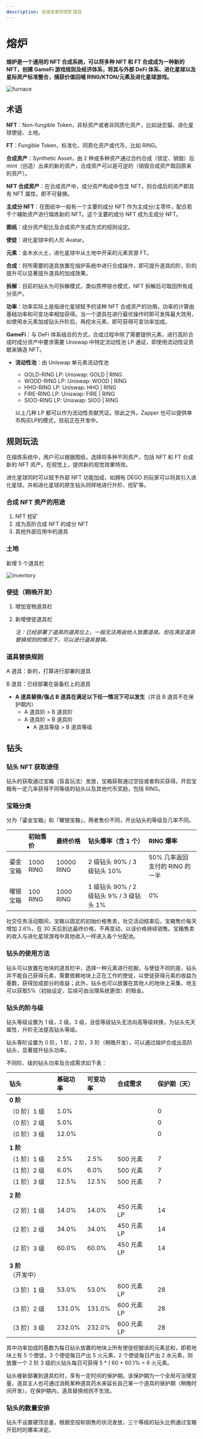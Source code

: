 ```yaml
---
description: 合成全新的挖矿道具
---
```


# 熔炉

**熔炉是一个通用的 NFT 合成系统，可以将多种 NFT 和 FT 合成成为一种新的 NFT，创建 GameFi 游戏规则及经济体系，将其与外部 DeFi 体系、进化星球以及星际资产标准整合，捕获价值回哺 RING/KTON/元素及进化星球游戏。**

![furnace](../.gitbook/assets/overview-whatsnew-the-furnace-gamefi-cn-2.jpg)

## 术语

**NFT**：Non-fungible Token，非标资产或者非同质化资产，比如谜恋猫、进化星球使徒、土地。

**FT**：Fungible Token，标准化、同质化资产或代币，比如 RING。

**合成资产**：Synthetic Asset，由 2 种或多种资产通过合约合成（锁定、销毁）后 mint（创造）出来的新的资产，合成资产可以是可逆的（销毁合成资产取回原来的资产）。

**NFT 合成资产**：在合成资产中，成分资产构成中包含 NFT，则合成后的资产即具有 NFT 属性，即不可替换。

**主成分 NFT**：在图纸中一般有一个主要的成分 NFT 作为主成分/主零件，配合若干个辅助资产进行熔炼新的 NFT。这个主要的成分 NFT 成为主成分 NFT。

**图纸**：成分资产配比及合成资产生成方式的规则设定。

**使徒**：进化星球中的人形 Avatar。

**元素**：金木水火土，进化星球中从土地中开采的元素资源 FT。

**合成**：将所需要的道具放置在熔炉系统中进行合成操作，即可提升道具的阶，阶的提升可以显著提升道具的加成效果。

**拆解**：目前的钻头为可拆解模式，类似质押锁仓模式，NFT 拆解后可取回所有成分资产。

**功率**：功率实际上是指进化星球赋予的该种 NFT 合成资产的功用。功率的计算由基础功率和可变功率相加获得。当一个道具在进行最优操作时即可发挥最大效用，如使用水元素加成钻头升阶后，再挖水元素，即可获得可变功率加成。

**GameFi**：与 DeFi 体系结合的方式，合成过程中除了需要提供元素，进行高阶合成时成分资产中要求需要 Uniswap 中特定流动性池 LP 通证，即使用流动性证贡献来铸造 NFT。

* **流动性池**：由 Uniswap 单元素流动性池

  * GOLD-RING LP: Uniswap: GOLD \| RING
  * WOOD-RING LP: Uniswap: WOOD \| RING
  * HHO-RING LP: Uniswap: HHO \| RING
  * FIRE-RING LP: Uniswap: FIRE \| RING
  * SIOO-RING LP: Uniswap: SIOO \| RING

  以上几种 LP 都可以作为流动性贡献凭证。除此之外，Zapper 也可以提供单币购买LP的模式，目前正在开发中。

## 规则玩法

在熔炼系统中，用户可以根据图纸，选择将多种不同资产，包括 NFT 和 FT 合成新的 NFT 资产。在视觉上，提供新的视觉效果特效。

进化星球同时可以赋予外部 NFT 功能加成，如拥有 DEGO 的玩家可以将其引入进化星球，并和进化星球的原生钻头同样地进行升阶、挖矿等。

### 合成 NFT 资产的用途

1. NFT 挖矿
2. 成为高阶合成 NFT 的成分 NFT
3. 其他外部应用中的道具

### 土地

新增 5 个道具栏

![inventory](../.gitbook/assets/advanced-furnace-cn-1.jpg)

### 使徒（稍晚开发）

1. 增加宠物道具栏
2. 新增使徒道具栏

    _注：已经部署了道具的道具位上，一般无法再由他人放置道具。但在满足道具替换规则的情况下，可以进行道具替换。_

### 道具替换规则

A 道具：新的，打算进行部署的道具

B 道具：已经部署在装备栏上的道具

* **A 道具替换/强占 B 道具在满足以下任一情况下可以发生**（并且 B 道具不在保护期内）
  * A 道具阶 &gt; B 道具阶
  * A 道具阶 = B 道具阶
    * A 道具等级 &gt; B 道具等级

## 钻头

### 钻头 NFT 获取途径

钻头的获取通过宝箱（盲盒玩法）发放，宝箱获取通过空投或者购买获得。开启宝箱有一定几率获得不同等级的钻头以及其他代币奖励，包括 RING。

### 宝箱分类

分为「鎏金宝箱」和「曜银宝箱」，两者售价不同，开出钻头的等级及几率不同。

|  | 初始售价 | 最终价格 | 钻头爆率（含 1 个） | RING 爆率 |
| :--- | :--- | :--- | :--- | :--- |
| 鎏金宝箱 | 1000 RING | 10000 RING | 2 级钻头 90% / 3 级钻头 10% | 50% 几率返回支付的 RING 的一半 |
| 曜银宝箱 | 100 RING | 1000 RING | 1 级钻头 90% / 2 级钻头 9% / 3 级钻头 1% | 0% |

社交任务活动期间，宝箱以固定的初始价格售卖，社交活动结束后，宝箱售价每天增加 2.6%，在 30 天后到达最终价格，不再变动，以该价格继续销售。宝箱售卖的收入与进化星球游戏中其他收入一样进入各个分配池。

### 钻头的使用方法

钻头可以放置在地块的道具栏中，选择一种元素进行挖掘，与使徒不同的是，钻头并不能自己获得元素，需要依赖地块上正在工作的使徒，以使徒获得元素的收益为基数，获得加成部分的收益；此外，钻头也可以放置在其他人的地块上采集，地主可以获取5%（初始设定，后续可由治理系统更改）的租金。

### 钻头的阶与级

钻头等级设置为 1 级，2 级，3 级，且低等级钻头无法向高等级转换，为钻头先天属性，升阶无法提高钻头等级。

钻头等阶设置为 0 阶，1 阶，2 阶，3 阶（稍晚开发），可以通过熔炉合成出高阶钻头，显著提升钻头功率。

不同阶、级的钻头功率及合成需求如下表：

| 钻头 | 基础功率 | 可变功率 | 合成需求 | 保护期（天） |
| :--- | :--- | :--- | :--- | :--- |
| **0 阶** |  |  |  |  |
| （0 阶）1 级 | 1.0% |  |  | 0 |
| （0 阶）2 级 | 5.0% |  |  | 0 |
| （0 阶）3 级 | 12.0% |  |  | 0 |
|  |  |  |  |  |
| **1 阶** |  |  |  |  |
| （1 阶）1 级 | 2.5% | 2.5% | 500 元素 | 7 |
| （1 阶）2 级 | 6.0% | 6.0% | 500 元素 | 7 |
| （1 阶）3 级 | 12.5% | 12.5% | 500 元素 | 7 |
|  |  |  |  |  |
| **2 阶** |  |  |  |  |
| （2 阶）1 级 | 14.0% | 14.0% | 450 元素 LP | 14 |
| （2 阶）2 级 | 34.0% | 34.0% | 450 元素 LP | 14 |
| （2 阶）3 级 | 60.0% | 60.0% | 450 元素 LP | 14 |
|  |  |  |  |  |
| **3 阶**（开发中） |  |  |  |  |
| （3 阶）1 级 | 53.0% | 53.0% | 600 元素 LP | 28 |
| （3 阶）2 级 | 131.0% | 131.0% | 600 元素 LP | 28 |
| （3 阶）3 级 | 232.0% | 232.0% | 600 元素 LP | 28 |

其中功率加成的基数为每日钻头放置的地块上所有使徒挖掘该的元素总和，即若地块上有 5 个使徒，3 个使徒每日产出 5 火元素，2 个使徒每日产出 2 水元素，则放置一个 2 阶 3 级的火钻头每日可获得 5 \* \( 60 + 60 \)% = 6 火元素。

钻头被新部署到道具栏时，享有一定时间的保护期。该保护期为一个全局可治理变量，道具主人也可通过消耗某种道具药水来延长自己某一个道具的保护期（稍晚时间开发）。在保护期内，道具替换规则不生效。

### 钻头的数量安排

钻头不设置硬顶总量，根据空投和销售的状况发放，三个等级的钻头比例通过宝箱开启时的爆率决定。


